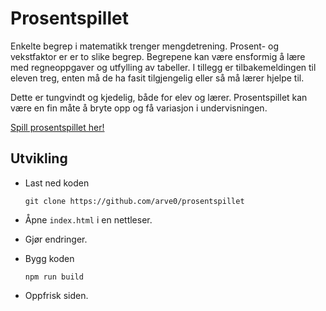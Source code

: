 # Prosentspillet

Enkelte begrep i matematikk trenger mengdetrening. Prosent- og vekstfaktor
er er to slike begrep. Begrepene kan være ensformig å lære med regneoppgaver
og utfylling av tabeller. I tillegg er tilbakemeldingen til eleven treg,
enten må de ha fasit tilgjengelig eller så må lærer hjelpe til.

Dette er tungvindt og kjedelig, både for elev og lærer. Prosentspillet kan
være en fin måte å bryte opp og få variasjon i undervisningen.

[Spill prosentspillet her!](https://arve0.github.io/prosentspillet/)

## Utvikling
- Last ned koden

  ```
  git clone https://github.com/arve0/prosentspillet
  ```

- Åpne `index.html` i en nettleser.
- Gjør endringer.
- Bygg koden

  ```
  npm run build
  ```

- Oppfrisk siden.

